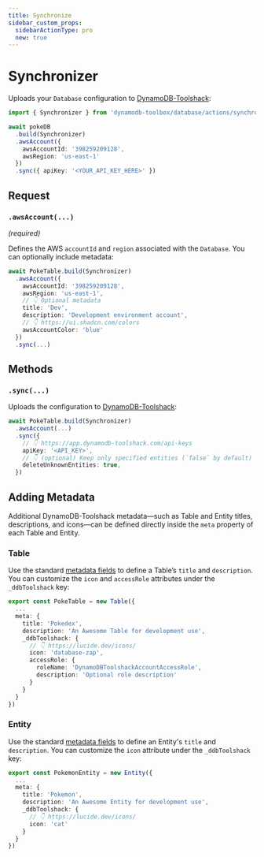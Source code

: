 ```yaml
---
title: Synchronize
sidebar_custom_props:
  sidebarActionType: pro
  new: true
---
```


# Synchronizer

Uploads your `Database` configuration to [DynamoDB-Toolshack](https://dynamodb-toolshack.com):

```ts
import { Synchronizer } from 'dynamodb-toolbox/database/actions/synchronize'

await pokeDB
  .build(Synchronizer)
  .awsAccount({
    awsAccountId: '398259209128',
    awsRegion: 'us-east-1'
  })
  .sync({ apiKey: '<YOUR_API_KEY_HERE>' })
```

## Request

### `.awsAccount(...)`

<p style={{ marginTop: '-15px' }}><i>(required)</i></p>

Defines the AWS `accountId` and `region` associated with the `Database`. You can optionally include metadata:

```ts
await PokeTable.build(Synchronizer)
  .awsAccount({
    awsAccountId: '398259209128',
    awsRegion: 'us-east-1',
    // 👇 Optional metadata
    title: 'Dev',
    description: 'Development environment account',
    // 👇 https://ui.shadcn.com/colors
    awsAccountColor: 'blue'
  })
  .sync(...)
```

## Methods

### `.sync(...)`

Uploads the configuration to [DynamoDB-Toolshack](https://dynamodb-toolshack.com):

```ts
await PokeTable.build(Synchronizer)
  .awsAccount(...)
  .sync({
    // 👇 https://app.dynamodb-toolshack.com/api-keys
    apiKey: '<API_KEY>',
    // 👇 (optional) Keep only specified entities (`false` by default)
    deleteUnknownEntities: true,
  })
```

## Adding Metadata

Additional DynamoDB-Toolshack metadata—such as Table and Entity titles, descriptions, and icons—can be defined directly inside the `meta` property of each Table and Entity.

### Table

Use the standard [metadata fields](../../../2-tables/1-usage/index.md#meta) to define a Table’s `title` and `description`. You can customize the `icon` and `accessRole` attributes under the `_ddbToolshack` key:

```ts
export const PokeTable = new Table({
  ...
  meta: {
    title: 'Pokedex',
    description: 'An Awesome Table for development use',
    _ddbToolshack: {
      // 👇 https://lucide.dev/icons/
      icon: 'database-zap',
      accessRole: {
        roleName: 'DynamoDBToolshackAccountAccessRole',
        description: 'Optional role description'
      }
    }
  }
})
```

### Entity

Use the standard [metadata fields](../../../3-entities/1-usage/index.md#meta) to define an Entity's `title` and `description`. You can customize the `icon` attribute under the `_ddbToolshack` key:

```ts
export const PokemonEntity = new Entity({
  ...
  meta: {
    title: 'Pokemon',
    description: 'An Awesome Entity for development use',
    _ddbToolshack: {
      // 👇 https://lucide.dev/icons/
      icon: 'cat'
    }
  }
})
```
